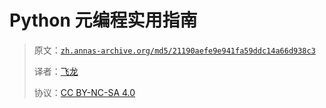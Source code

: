 # Python 元编程实用指南

> 原文：[`zh.annas-archive.org/md5/21190aefe9e941fa59ddc14a66d938c3`](https://zh.annas-archive.org/md5/21190aefe9e941fa59ddc14a66d938c3)
> 
> 译者：[飞龙](https://github.com/wizardforcel)
> 
> 协议：[CC BY-NC-SA 4.0](http://creativecommons.org/licenses/by-nc-sa/4.0/)
